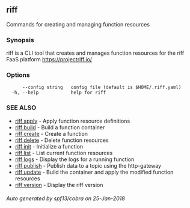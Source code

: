 ## riff

Commands for creating and managing function resources

### Synopsis


riff is a CLI tool that creates and manages function resources for the riff FaaS platform https://projectriff.io/

### Options

```
      --config string   config file (default is $HOME/.riff.yaml)
  -h, --help            help for riff
```

### SEE ALSO
* [riff apply](riff_apply.md)	 - Apply function resource definitions
* [riff build](riff_build.md)	 - Build a function container
* [riff create](riff_create.md)	 - Create a function
* [riff delete](riff_delete.md)	 - Delete function resources
* [riff init](riff_init.md)	 - Initialize a function
* [riff list](riff_list.md)	 - List current function resources
* [riff logs](riff_logs.md)	 - Display the logs for a running function
* [riff publish](riff_publish.md)	 - Publish data to a topic using the http-gateway
* [riff update](riff_update.md)	 - Build the container and apply the modified function resources
* [riff version](riff_version.md)	 -  Display the riff version

###### Auto generated by spf13/cobra on 25-Jan-2018
